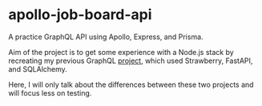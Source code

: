 # apollo-job-board-api

A practice GraphQL API using Apollo, Express, and Prisma.

Aim of the project is to get some experience with a Node.js stack by recreating my previous GraphQL [project](https://github.com/MihaiAC/strawberry-job-board-api), which used Strawberry, FastAPI, and SQLAlchemy.

Here, I will only talk about the differences between these two projects and will focus less on testing.
